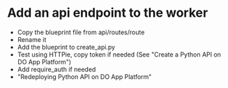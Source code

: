 # Add an api endpoint to the worker
* Copy the blueprint file from api/routes/route
* Rename it
* Add the blueprint to create_api.py
* Test using HTTPie, copy token if needed (See "Create a Python API on DO App Platform")
* Add require_auth if needed
* "Redeploying Python API on DO App Platform"